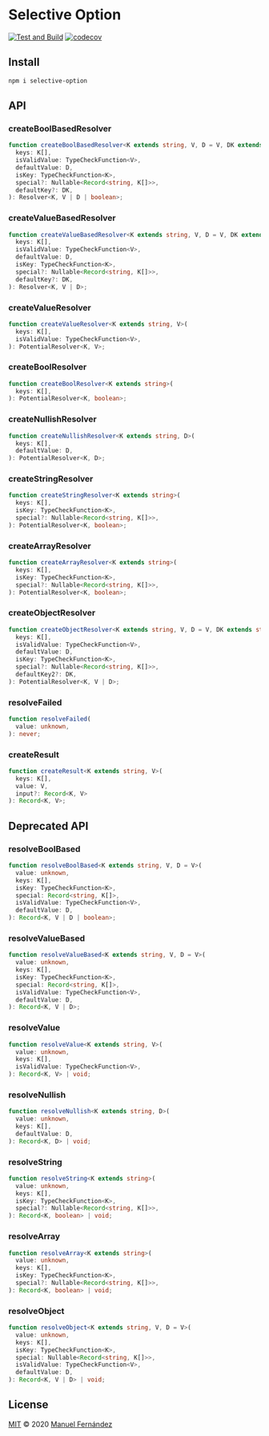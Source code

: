 # Selective Option

[![Test and Build](https://github.com/manferlo81/selective-option/workflows/Test%20and%20Build/badge.svg?branch=main)](https://github.com/manferlo81/selective-option/actions) [![codecov](https://codecov.io/gh/manferlo81/selective-option/branch/main/graph/badge.svg?token=U0GIRWISBJ)](https://codecov.io/gh/manferlo81/selective-option)

## Install

```bash
npm i selective-option
```

## API

### createBoolBasedResolver

```typescript
function createBoolBasedResolver<K extends string, V, D = V, DK extends string = 'default'>(
  keys: K[],
  isValidValue: TypeCheckFunction<V>,
  defaultValue: D,
  isKey: TypeCheckFunction<K>,
  special?: Nullable<Record<string, K[]>>,
  defaultKey?: DK,
): Resolver<K, V | D | boolean>;
```

### createValueBasedResolver

```typescript
function createValueBasedResolver<K extends string, V, D = V, DK extends string = 'default'>(
  keys: K[],
  isValidValue: TypeCheckFunction<V>,
  defaultValue: D,
  isKey: TypeCheckFunction<K>,
  special?: Nullable<Record<string, K[]>>,
  defaultKey?: DK,
): Resolver<K, V | D>;
```

### createValueResolver

```typescript
function createValueResolver<K extends string, V>(
  keys: K[],
  isValidValue: TypeCheckFunction<V>,
): PotentialResolver<K, V>;
```

### createBoolResolver

```typescript
function createBoolResolver<K extends string>(
  keys: K[],
): PotentialResolver<K, boolean>;
```

### createNullishResolver

```typescript
function createNullishResolver<K extends string, D>(
  keys: K[],
  defaultValue: D,
): PotentialResolver<K, D>;
```

### createStringResolver

```typescript
function createStringResolver<K extends string>(
  keys: K[],
  isKey: TypeCheckFunction<K>,
  special?: Nullable<Record<string, K[]>>,
): PotentialResolver<K, boolean>;
```

### createArrayResolver

```typescript
function createArrayResolver<K extends string>(
  keys: K[],
  isKey: TypeCheckFunction<K>,
  special?: Nullable<Record<string, K[]>>,
): PotentialResolver<K, boolean>;
```

### createObjectResolver

```typescript
function createObjectResolver<K extends string, V, D = V, DK extends string = 'default'>(
  keys: K[],
  isValidValue: TypeCheckFunction<V>,
  defaultValue: D,
  isKey: TypeCheckFunction<K>,
  special?: Nullable<Record<string, K[]>>,
  defaultKey2?: DK,
): PotentialResolver<K, V | D>;
```

### resolveFailed

```typescript
function resolveFailed(
  value: unknown,
): never;
```

### createResult

```typescript
function createResult<K extends string, V>(
  keys: K[],
  value: V,
  input?: Record<K, V>
): Record<K, V>;
```

## Deprecated API

### resolveBoolBased

```typescript
function resolveBoolBased<K extends string, V, D = V>(
  value: unknown,
  keys: K[],
  isKey: TypeCheckFunction<K>,
  special: Record<string, K[]>,
  isValidValue: TypeCheckFunction<V>,
  defaultValue: D,
): Record<K, V | D | boolean>;
```

### resolveValueBased

```typescript
function resolveValueBased<K extends string, V, D = V>(
  value: unknown,
  keys: K[],
  isKey: TypeCheckFunction<K>,
  special: Record<string, K[]>,
  isValidValue: TypeCheckFunction<V>,
  defaultValue: D,
): Record<K, V | D>;
```

### resolveValue

```typescript
function resolveValue<K extends string, V>(
  value: unknown,
  keys: K[],
  isValidValue: TypeCheckFunction<V>,
): Record<K, V> | void;
```

### resolveNullish

```typescript
function resolveNullish<K extends string, D>(
  value: unknown,
  keys: K[],
  defaultValue: D,
): Record<K, D> | void;
```

### resolveString

```typescript
function resolveString<K extends string>(
  value: unknown,
  keys: K[],
  isKey: TypeCheckFunction<K>,
  special?: Nullable<Record<string, K[]>>,
): Record<K, boolean> | void;
```

### resolveArray

```typescript
function resolveArray<K extends string>(
  value: unknown,
  keys: K[],
  isKey: TypeCheckFunction<K>,
  special?: Nullable<Record<string, K[]>>,
): Record<K, boolean> | void;
```

### resolveObject

```typescript
function resolveObject<K extends string, V, D = V>(
  value: unknown,
  keys: K[],
  isKey: TypeCheckFunction<K>,
  special: Nullable<Record<string, K[]>>,
  isValidValue: TypeCheckFunction<V>,
  defaultValue: D,
): Record<K, V | D> | void;
```

## License

[MIT](LICENSE) &copy; 2020 [Manuel Fernández](https://github.com/manferlo81)
